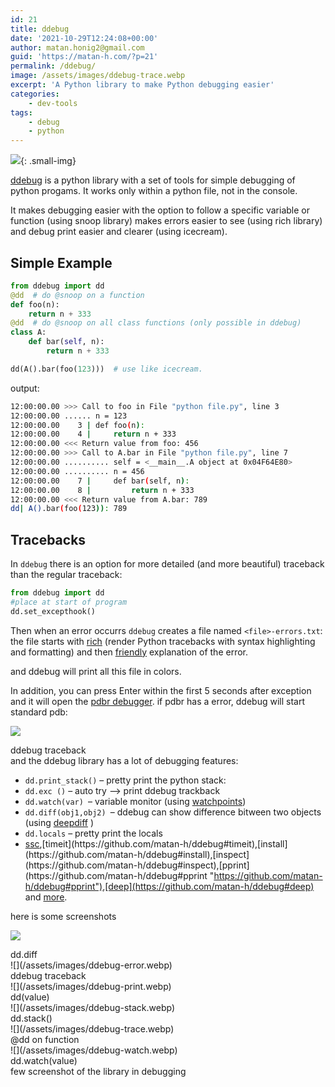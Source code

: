 ```yaml
---
id: 21
title: ddebug
date: '2021-10-29T12:24:08+00:00'
author: matan.honig2@gmail.com
guid: 'https://matan-h.com/?p=21'
permalink: /ddebug/
image: /assets/images/ddebug-trace.webp
excerpt: 'A Python library to make Python debugging easier'
categories:
    - dev-tools
tags:
    - debug
    - python
---
```

![](/assets/images/ddebug-404.webp){: .small-img}
<!-- [![](/assets/images/ddebug-404.png) {: height:200px;display:none}](https://github.com/matan-h/ddebug) -->

[ddebug](https://github.com/matan-h/ddebug) is a python library with a set of tools for simple debugging of python progams. It works only within a python file, not in the console.

It makes debugging easier with the option to follow a specific variable or function (using snoop library) makes errors easier to see (using rich library) and debug print easier and clearer (using icecream).

## Simple Example

```python
from ddebug import dd
@dd  # do @snoop on a function
def foo(n):
    return n + 333
@dd  # do @snoop on all class functions (only possible in ddebug)
class A:
    def bar(self, n):
        return n + 333

dd(A().bar(foo(123)))  # use like icecream.
```

output:

```bash
12:00:00.00 >>> Call to foo in File "python file.py", line 3
12:00:00.00 ...... n = 123
12:00:00.00    3 | def foo(n):
12:00:00.00    4 |     return n + 333
12:00:00.00 <<< Return value from foo: 456
12:00:00.00 >>> Call to A.bar in File "python file.py", line 7
12:00:00.00 .......... self = <__main__.A object at 0x04F64E80>
12:00:00.00 .......... n = 456
12:00:00.00    7 |     def bar(self, n):
12:00:00.00    8 |         return n + 333
12:00:00.00 <<< Return value from A.bar: 789
dd| A().bar(foo(123)): 789
```

## Tracebacks

In `ddebug` there is an option for more detailed (and more beautiful) traceback than the regular traceback:

```python
from ddebug import dd
#place at start of program
dd.set_excepthook()
```

Then when an error occurrs `ddebug` creates a file named `<file>-errors.txt`: the file starts with [rich](https://github.com/willmcgugan/rich) (render Python tracebacks with syntax highlighting and formatting) and then [friendly](https://github.com/aroberge/friendly) explanation of the error.

and ddebug will print all this file in colors.

In addition, you can press Enter within the first 5 seconds after exception and it will open the [pdbr debugger](https://github.com/cansarigol/pdbr). if pdbr has a error, ddebug will start standard pdb:

![](/assets/images/traceback-1024x536.webp)
<figcaption class='caption-center'>ddebug traceback</figcaption> and the ddebug library has a lot of debugging features:

- `dd.print_stack()` – pretty print the python stack:
- `dd.exc ()` – auto try –&gt; print ddebug trackback
- `dd.watch(var) `– variable monitor (using [watchpoints](https://github.com/gaogaotiantian/watchpoints))
- `dd.diff(obj1,obj2) `– ddebug can show difference bitween two objects (using [deepdiff](https://github.com/seperman/deepdiff) )
- `dd.locals` – pretty print the locals
- [ssc](https://github.com/matan-h/ddebug#snoop-common-arguments "https://github.com/matan-h/ddebug#snoop-common-arguments"),[timeit](https://github.com/matan-h/ddebug#timeit),[install](https://github.com/matan-h/ddebug#install),[inspect](https://github.com/matan-h/ddebug#inspect),[pprint](https://github.com/matan-h/ddebug#pprint "https://github.com/matan-h/ddebug#pprint"),[deep](https://github.com/matan-h/ddebug#deep) and [more](https://github.com/matan-h/ddebug#readme "https://github.com/matan-h/ddebug#readme").

here is some screenshots

![](/assets/images/ddebug-diff.webp)
<figcaption class='caption-center'>dd.diff</figcaption>
![](/assets/images/ddebug-error.webp)
<figcaption class='caption-center'>ddebug traceback</figcaption>
![](/assets/images/ddebug-print.webp)
<figcaption class='caption-center'>dd(value)</figcaption>
![](/assets/images/ddebug-stack.webp)
<figcaption class='caption-center'>dd.stack()</figcaption>
![](/assets/images/ddebug-trace.webp)
<figcaption class='caption-center'>@dd on function</figcaption>
![](/assets/images/ddebug-watch.webp)
<figcaption class='caption-center'>dd.watch(value)</figcaption>


<figcaption class="caption-center"> few screenshot of the library in debugging</figcaption>